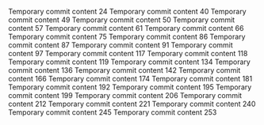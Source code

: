 Temporary commit content 24
Temporary commit content 40
Temporary commit content 49
Temporary commit content 50
Temporary commit content 57
Temporary commit content 61
Temporary commit content 66
Temporary commit content 75
Temporary commit content 86
Temporary commit content 87
Temporary commit content 91
Temporary commit content 97
Temporary commit content 117
Temporary commit content 118
Temporary commit content 119
Temporary commit content 134
Temporary commit content 136
Temporary commit content 142
Temporary commit content 166
Temporary commit content 174
Temporary commit content 181
Temporary commit content 192
Temporary commit content 195
Temporary commit content 199
Temporary commit content 206
Temporary commit content 212
Temporary commit content 221
Temporary commit content 240
Temporary commit content 245
Temporary commit content 253
